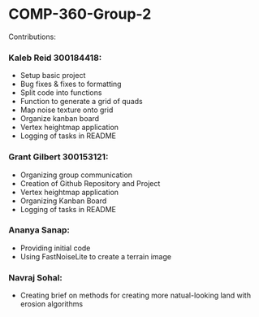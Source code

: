 # COMP-360-Group-2
Contributions:

### Kaleb Reid 300184418:
* Setup basic project
* Bug fixes & fixes to formatting
* Split code into functions
* Function to generate a grid of quads
* Map noise texture onto grid
* Organize kanban board
* Vertex heightmap application
* Logging of tasks in README

### Grant Gilbert 300153121:
* Organizing group communication
* Creation of Github Repository and Project
* Vertex heightmap application
* Organizing Kanban Board
* Logging of tasks in README

### Ananya Sanap:
* Providing initial code
* Using FastNoiseLite to create a terrain image

### Navraj Sohal:
* Creating brief on methods for creating more natual-looking land with erosion algorithms